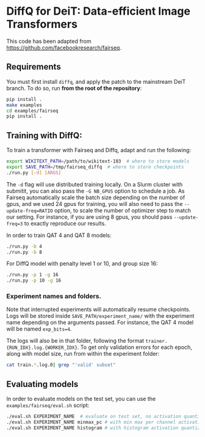 # DiffQ for DeiT: Data-efficient Image Transformers

This code has been adapted from https://github.com/facebookresearch/fairseq.

## Requirements

You must first install `diffq`, and apply the patch to the mainstream DeiT branch. To do so, run **from the root of the repository**:
```bash
pip install .
make examples
cd examples/fairseq
pip install .
```

## Training with DiffQ:

To train a transformer with Fairseq and Diffq, adapt and run the following:
```bash
export WIKITEXT_PATH=/path/to/wikitext-103  # where to store models
export SAVE_PATH=/tmp/fairseq_diffq  # where to store checkpoints
./run.py [-d] [ARGS]
```

The `-d` flag will use distributed training locally. On a Slurm cluster with submitit, you can also pass the `-G NB_GPUS` option to schedule a job.
As Fairseq automatically scale the batch size depending on the number of gpus, and we used 24 gpus for training, you will also need to pass the `--update-freq=RATIO` option, to scale the number of optimizer step to match our setting. For instance, if you are using 8 gpus, you should pass `--update-freq=3` to exactly reproduce our results.

In order to train QAT 4 and QAT 8 models:
```bash
./run.py -b 4
./run.py -b 8
```
For DiffQ model with penalty level 1 or 10, and group size 16:
```bash
./run.py -p 1 -g 16
./run.py -p 10 -g 16
```

### Experiment names and folders.

Note that interrupted experiments will automatically resume checkpoints.
Logs will be stored inside `SAVE_PATH/experiment_name/` with the experiment name depending on the arguments passed.
For instance, the QAT 4 model will be named `exp_bits=4`.

The logs will also be in that folder, following the format `trainer.{RUN_IDX}.log.{WORKER_IDX}`. To get only validation errors for each epoch, along with model size, run from within
the experiment folder:
```bash
cat train.*.log.0| grep "'valid' subset"
```

## Evaluating models

In order to evaluate models on the test set, you can use the `examples/fairseq/eval.sh` script:

```bash
./eval.sh EXPERIMENT_NAME  # evaluate on test set, no activation quantization.
./eval.sh EXPERIMENT_NAME minmax_pc # with min max per channel activation quantization.
./eval.sh EXPERIMENT_NAME histogram # with histogram activation quantization.
```

